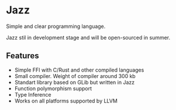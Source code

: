# Jazz

Simple and clear programming language.

Jazz stil in development stage and will be open-sourced in summer.


## Features
- Simple FFI with C/Rust and other compiled languages
- Small compiler. Weight of compiler around 300 kb
- Standart library based on GLib but written in Jazz
- Function polymorphism support
- Type Inference
- Works on all platforms supported by LLVM

